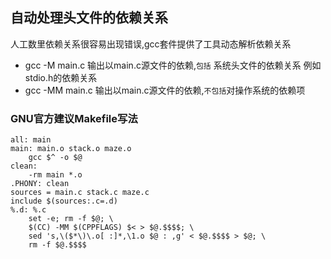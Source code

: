 ## 自动处理头文件的依赖关系

人工数里依赖关系很容易出现错误,gcc套件提供了工具动态解析依赖关系

 - gcc -M main.c  输出以main.c源文件的依赖,`包括` 系统头文件的依赖关系 例如 stdio.h的依赖关系
 - gcc -MM main.c 输出以main.c源文件的依赖,`不包括`对操作系统的依赖项
 

### GNU官方建议Makefile写法

    all: main
    main: main.o stack.o maze.o
        gcc $^ -o $@
    clean:
        -rm main *.o
    .PHONY: clean
    sources = main.c stack.c maze.c
    include $(sources:.c=.d)
    %.d: %.c
        set -e; rm -f $@; \
        $(CC) -MM $(CPPFLAGS) $< > $@.$$$$; \
        sed 's,\($*\)\.o[ :]*,\1.o $@ : ,g' < $@.$$$$ > $@; \
        rm -f $@.$$$$
        
